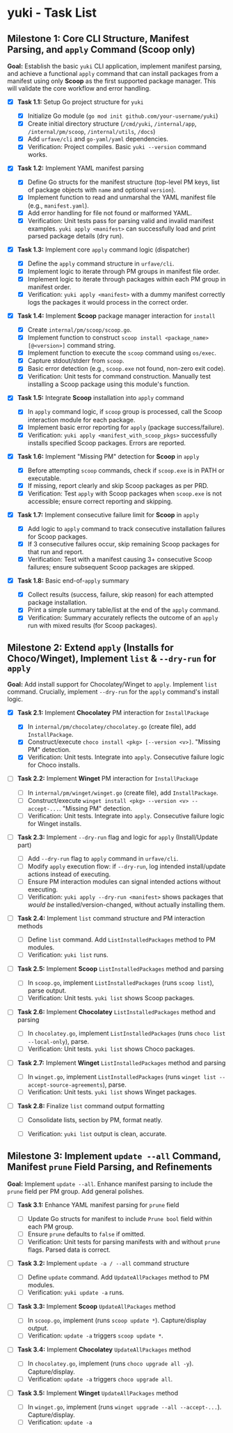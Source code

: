 # yuki - Task List

## Milestone 1: Core CLI Structure, Manifest Parsing, and `apply` Command (Scoop only)

**Goal:** Establish the basic `yuki` CLI application, implement manifest parsing, and achieve a functional `apply` command that can install packages from a manifest using only **Scoop** as the first supported package manager. This will validate the core workflow and error handling.

- [x] **Task 1.1:** Setup Go project structure for `yuki`
    
    - [x] Initialize Go module (`go mod init github.com/your-username/yuki`)
    - [x] Create initial directory structure (`/cmd/yuki`, `/internal/app`, `/internal/pm/scoop`, `/internal/utils`, `/docs`)
    - [x] Add `urfave/cli` and `go-yaml/yaml` dependencies.
    - [x] Verification: Project compiles. Basic `yuki --version` command works.

- [x] **Task 1.2:** Implement YAML manifest parsing
    
    - [x] Define Go structs for the manifest structure (top-level PM keys, list of package objects with `name` and optional `version`).
    - [x] Implement function to read and unmarshal the YAML manifest file (e.g., `manifest.yaml`).
    - [x] Add error handling for file not found or malformed YAML.
    - [x] Verification: Unit tests pass for parsing valid and invalid manifest examples. `yuki apply <manifest>` can successfully load and print parsed package details (dry run).

- [x] **Task 1.3:** Implement core `apply` command logic (dispatcher)
    
    - [x] Define the `apply` command structure in `urfave/cli`.
    - [x] Implement logic to iterate through PM groups in manifest file order.
    - [x] Implement logic to iterate through packages within each PM group in manifest order.
    - [x] Verification: `yuki apply <manifest>` with a dummy manifest correctly logs the packages it would process in the correct order.

- [x] **Task 1.4:** Implement **Scoop** package manager interaction for `install`
    
    - [x] Create `internal/pm/scoop/scoop.go`.
    - [x] Implement function to construct `scoop install <package_name>[@<version>]` command string.
    - [x] Implement function to execute the `scoop` command using `os/exec`.
    - [x] Capture stdout/stderr from `scoop`.
    - [x] Basic error detection (e.g., `scoop.exe` not found, non-zero exit code).
    - [x] Verification: Unit tests for command construction. Manually test installing a Scoop package using this module's function.

- [x] **Task 1.5:** Integrate **Scoop** installation into `apply` command
    
    - [x] In `apply` command logic, if `scoop` group is processed, call the Scoop interaction module for each package.
    - [x] Implement basic error reporting for `apply` (package success/failure).
    - [x] Verification: `yuki apply <manifest_with_scoop_pkgs>` successfully installs specified Scoop packages. Errors are reported.

- [x] **Task 1.6:** Implement "Missing PM" detection for **Scoop** in `apply`
    
    - [x] Before attempting `scoop` commands, check if `scoop.exe` is in PATH or executable.
    - [x] If missing, report clearly and skip Scoop packages as per PRD.
    - [x] Verification: Test `apply` with Scoop packages when `scoop.exe` is not accessible; ensure correct reporting and skipping.

- [x] **Task 1.7:** Implement consecutive failure limit for **Scoop** in `apply`
    
    - [x] Add logic to `apply` command to track consecutive installation failures for Scoop packages.
    - [x] If 3 consecutive failures occur, skip remaining Scoop packages for that run and report.
    - [x] Verification: Test with a manifest causing 3+ consecutive Scoop failures; ensure subsequent Scoop packages are skipped.

- [x] **Task 1.8:** Basic end-of-`apply` summary
    
    - [x] Collect results (success, failure, skip reason) for each attempted package installation.
    - [x] Print a simple summary table/list at the end of the `apply` command.
    - [x] Verification: Summary accurately reflects the outcome of an `apply` run with mixed results (for Scoop packages).

## Milestone 2: Extend `apply` (Installs for Choco/Winget), Implement `list` & `--dry-run` for `apply`

**Goal:** Add install support for Chocolatey/Winget to `apply`. Implement `list` command. Crucially, implement `--dry-run` for the `apply` command's install logic.

- [x] **Task 2.1:** Implement **Chocolatey** PM interaction for `InstallPackage`
    
    - [x] In `internal/pm/chocolatey/chocolatey.go` (create file), add `InstallPackage`.
    - [x] Construct/execute `choco install <pkg> [--version <v>]`. "Missing PM" detection.
    - [x] Verification: Unit tests. Integrate into `apply`. Consecutive failure logic for Choco installs.
- [ ] **Task 2.2:** Implement **Winget** PM interaction for `InstallPackage`
    
    - [ ] In `internal/pm/winget/winget.go` (create file), add `InstallPackage`.
    - [ ] Construct/execute `winget install <pkg> --version <v> --accept-...`. "Missing PM" detection.
    - [ ] Verification: Unit tests. Integrate into `apply`. Consecutive failure logic for Winget installs.
- [ ] **Task 2.3:** Implement `--dry-run` flag and logic for `apply` (Install/Update part)
    
    - [ ] Add `--dry-run` flag to `apply` command in `urfave/cli`.
    - [ ] Modify `apply` execution flow: if `--dry-run`, log intended install/update actions instead of executing.
    - [ ] Ensure PM interaction modules can signal intended actions without executing.
    - [ ] Verification: `yuki apply --dry-run <manifest>` shows packages that _would be_ installed/version-changed, without actually installing them.
- [ ] **Task 2.4:** Implement `list` command structure and PM interaction methods
    
    - [ ] Define `list` command. Add `ListInstalledPackages` method to PM modules.
    - [ ] Verification: `yuki list` runs.
- [ ] **Task 2.5:** Implement **Scoop** `ListInstalledPackages` method and parsing
    
    - [ ] In `scoop.go`, implement `ListInstalledPackages` (runs `scoop list`), parse output.
    - [ ] Verification: Unit tests. `yuki list` shows Scoop packages.
- [ ] **Task 2.6:** Implement **Chocolatey** `ListInstalledPackages` method and parsing
    
    - [ ] In `chocolatey.go`, implement `ListInstalledPackages` (runs `choco list --local-only`), parse.
    - [ ] Verification: Unit tests. `yuki list` shows Choco packages.
- [ ] **Task 2.7:** Implement **Winget** `ListInstalledPackages` method and parsing
    
    - [ ] In `winget.go`, implement `ListInstalledPackages` (runs `winget list --accept-source-agreements`), parse.
    - [ ] Verification: Unit tests. `yuki list` shows Winget packages.
- [ ] **Task 2.8:** Finalize `list` command output formatting
    
    - [ ] Consolidate lists, section by PM, format neatly.
    
    - [ ] Verification: `yuki list` output is clean, accurate.

## Milestone 3: Implement `update --all` Command, Manifest `prune` Field Parsing, and Refinements

**Goal:** Implement `update --all`. Enhance manifest parsing to include the `prune` field per PM group. Add general polishes.

- [ ] **Task 3.1:** Enhance YAML manifest parsing for `prune` field
    
    - [ ] Update Go structs for manifest to include `Prune bool` field within each PM group.
    - [ ] Ensure `prune` defaults to `false` if omitted.
    - [ ] Verification: Unit tests for parsing manifests with and without `prune` flags. Parsed data is correct.
- [ ] **Task 3.2:** Implement `update -a / --all` command structure
    
    - [ ] Define `update` command. Add `UpdateAllPackages` method to PM modules.
    - [ ] Verification: `yuki update -a` runs.
- [ ] **Task 3.3:** Implement **Scoop** `UpdateAllPackages` method
    
    - [ ] In `scoop.go`, implement (runs `scoop update *`). Capture/display output.
    - [ ] Verification: `update -a` triggers `scoop update *`.
- [ ] **Task 3.4:** Implement **Chocolatey** `UpdateAllPackages` method
    
    - [ ] In `chocolatey.go`, implement (runs `choco upgrade all -y`). Capture/display.
    - [ ] Verification: `update -a` triggers `choco upgrade all`.
- [ ] **Task 3.5:** Implement **Winget** `UpdateAllPackages` method
    
    - [ ] In `winget.go`, implement (runs `winget upgrade --all --accept-...`). Capture/display.
    - [ ] Verification: `update -a`